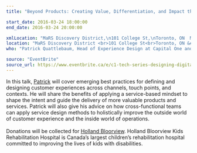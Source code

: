 ```yaml
---
title: "Beyond Products: Creating Value, Differentiation, and Impact through Service Design by Patrick Quattlebaum"

start_date: 2016-03-24 18:00:00
end_date: 2016-03-24 20:00:00

xmlLocation: "MaRS Discovery District,\n101 College St,\nToronto, ON  M5G 1L7\nCanada"
location: "MaRS Discovery District <br>101 College St<br>Toronto, ON &#0020 M5G 1L7<br>Canada"
who: "Patrick Quattlebaum, Head of Experience Design at Capital One and Managing Director at Adaptive Path"

source: "EventBrite"
source_url: https://www.eventbrite.ca/e/c1-tech-series-designing-digital-tickets-22285207656
---
```

In this talk, <a href="https://twitter.com/ptquattlebaum" target="_blank">Patrick</a> will cover emerging best practices for defining and designing customer experiences across channels, touch points, and contexts. He will share the benefits of applying a service-based mindset to shape the intent and guide the delivery of more valuable products and services. Patrick will also give his advice on how cross-functional teams can apply service design methods to holistically improve the outside world of customer experience and the inside world of operations. 
<br/><br/>
Donations will be collected for <a href="http://www.hollandbloorview.ca/Home" target="_blank">Holland Bloorview</a>. Holland Bloorview Kids Rehabilitation Hospital is Canada’s largest children’s rehabilitation hospital committed to improving the lives of kids with disabilities.
